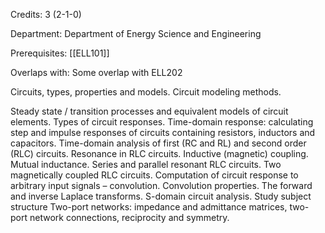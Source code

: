 Credits: 3 (2-1-0)

Department: Department of Energy Science and Engineering

Prerequisites: [[ELL101]]

Overlaps with: Some overlap with ELL202

Circuits, types, properties and models. Circuit modeling methods.

Steady state / transition processes and equivalent models of circuit elements. Types of circuit responses. Time-domain response: calculating step and impulse responses of circuits containing resistors, inductors and capacitors. Time-domain analysis of first (RC and RL) and second order (RLC) circuits. Resonance in RLC circuits. Inductive (magnetic) coupling. Mutual inductance. Series and parallel resonant RLC circuits. Two magnetically coupled RLC circuits. Computation of circuit response to arbitrary input signals – convolution. Convolution properties. The forward and inverse Laplace transforms. S-domain circuit analysis. Study subject structure Two-port networks: impedance and admittance matrices, two-port network connections, reciprocity and symmetry.